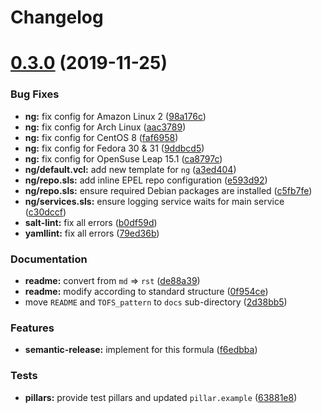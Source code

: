 # Changelog

# [0.3.0](https://github.com/saltstack-formulas/varnish-formula/compare/v0.2.0...v0.3.0) (2019-11-25)


### Bug Fixes

* **ng:** fix config for Amazon Linux 2 ([98a176c](https://github.com/saltstack-formulas/varnish-formula/commit/98a176c96872bd1abe448b9ca6c8c85d33415cfe))
* **ng:** fix config for Arch Linux ([aac3789](https://github.com/saltstack-formulas/varnish-formula/commit/aac37897a897e63df65e1d94e452e78387b90cbb))
* **ng:** fix config for CentOS 8 ([faf6958](https://github.com/saltstack-formulas/varnish-formula/commit/faf695887affe497fa1edce318707564d0a2931c))
* **ng:** fix config for Fedora 30 & 31 ([9ddbcd5](https://github.com/saltstack-formulas/varnish-formula/commit/9ddbcd5944d02cee4b6ad07c9d8e58d6e50f5378))
* **ng:** fix config for OpenSuse Leap 15.1 ([ca8797c](https://github.com/saltstack-formulas/varnish-formula/commit/ca8797c811aadc3f8d059b9895f0ae48a2a861a8))
* **ng/default.vcl:** add new template for `ng` ([a3ed404](https://github.com/saltstack-formulas/varnish-formula/commit/a3ed40478c900db640c50a8b39391f0cd30e97b9))
* **ng/repo.sls:** add inline EPEL repo configuration ([e593d92](https://github.com/saltstack-formulas/varnish-formula/commit/e593d9231d769d63043b5e2fd996a3f77bdf16b0))
* **ng/repo.sls:** ensure required Debian packages are installed ([c5fb7fe](https://github.com/saltstack-formulas/varnish-formula/commit/c5fb7feaf20d80d2d10de0e0c3fddd0f800451a1))
* **ng/services.sls:** ensure logging service waits for main service ([c30dccf](https://github.com/saltstack-formulas/varnish-formula/commit/c30dccf76d971654893f3ad870cda7008ecac1cf))
* **salt-lint:** fix all errors ([b0df59d](https://github.com/saltstack-formulas/varnish-formula/commit/b0df59d5a9500b769e209e3d7eb4276dd27af260))
* **yamllint:** fix all errors ([79ed36b](https://github.com/saltstack-formulas/varnish-formula/commit/79ed36b2e947bf0acb3e496211fe84d67a26fa18))


### Documentation

* **readme:** convert from `md` => `rst` ([de88a39](https://github.com/saltstack-formulas/varnish-formula/commit/de88a39fd3b3d6180508eda2a9848364b5826484))
* **readme:** modify according to standard structure ([0f954ce](https://github.com/saltstack-formulas/varnish-formula/commit/0f954cec93ce3521894d0088ae5e653a01f95c7d))
* move `README` and `TOFS_pattern` to `docs` sub-directory ([2d38bb5](https://github.com/saltstack-formulas/varnish-formula/commit/2d38bb5bea6077d9539ec109362605681e3069da))


### Features

* **semantic-release:** implement for this formula ([f6edbba](https://github.com/saltstack-formulas/varnish-formula/commit/f6edbba42156a858da219d8fe6348879ce7b0029))


### Tests

* **pillars:** provide test pillars and updated `pillar.example` ([63881e8](https://github.com/saltstack-formulas/varnish-formula/commit/63881e8645f4285b69586996f6850c5ccb550868))
